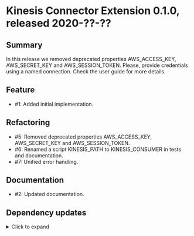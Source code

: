 # Kinesis Connector Extension 0.1.0, released 2020-??-??

## Summary

In this release we removed deprecated properties AWS_ACCESS_KEY, AWS_SECRET_KEY and AWS_SESSION_TOKEN.
Please, provide credentials using a named connection. Check the user guide for more details.

## Feature

* #1: Added initial implementation.

## Refactoring

* #5: Removed deprecated properties AWS_ACCESS_KEY, AWS_SECRET_KEY and AWS_SESSION_TOKEN.
* #6: Renamed a script KINESIS_PATH to KINESIS_CONSUMER in tests and documentation.
* #7: Unified error handling.

## Documentation

* #2: Updated documentation.

## Dependency updates

<details>
  <summary>Click to expand</summary>

* Added `com.amazonaws:aws-java-sdk-core:1.11.861`
* Added `com.amazonaws:aws-java-sdk-kinesis:1.11.861`
* Added `com.exasol:exasol-script-api:6.1.7`
* Added `com.exasol:import-export-udf-common-scala:0.1.0`
* Added `com.exasol:import-export-udf-common-scala:0.1.0`
* Added `com.exasol:exasol-testcontainers:test:3.0.0`
* Added `org.testcontainers:localstack:test:1.14.3`
 
 </details> 